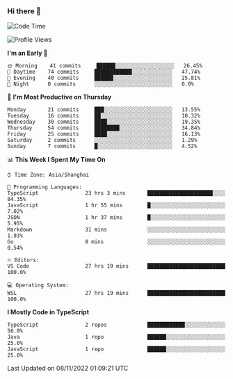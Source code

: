 ### Hi there 👋

<!--
**waynelwz/waynelwz** is a ✨ _special_ ✨ repository because its `README.md` (this file) appears on your GitHub profile.

Here are some ideas to get you started:

- 🔭 I’m currently working on ...
- 🌱 I’m currently learning ...
- 👯 I’m looking to collaborate on ...
- 🤔 I’m looking for help with ...
- 💬 Ask me about ...
- 📫 How to reach me: ...
- 😄 Pronouns: ...
- ⚡ Fun fact: ...
-->

<!--START_SECTION:waka-->
![Code Time](http://img.shields.io/badge/Code%20Time-637%20hrs%204%20mins-blue)

![Profile Views](http://img.shields.io/badge/Profile%20Views-2-blue)

**I'm an Early 🐤** 

```text
🌞 Morning    41 commits     ██████░░░░░░░░░░░░░░░░░░░   26.45% 
🌆 Daytime    74 commits     ████████████░░░░░░░░░░░░░   47.74% 
🌃 Evening    40 commits     ██████░░░░░░░░░░░░░░░░░░░   25.81% 
🌙 Night      0 commits      ░░░░░░░░░░░░░░░░░░░░░░░░░   0.0%

```
📅 **I'm Most Productive on Thursday** 

```text
Monday       21 commits     ███░░░░░░░░░░░░░░░░░░░░░░   13.55% 
Tuesday      16 commits     ██░░░░░░░░░░░░░░░░░░░░░░░   10.32% 
Wednesday    30 commits     ████░░░░░░░░░░░░░░░░░░░░░   19.35% 
Thursday     54 commits     ████████░░░░░░░░░░░░░░░░░   34.84% 
Friday       25 commits     ████░░░░░░░░░░░░░░░░░░░░░   16.13% 
Saturday     2 commits      ░░░░░░░░░░░░░░░░░░░░░░░░░   1.29% 
Sunday       7 commits      █░░░░░░░░░░░░░░░░░░░░░░░░   4.52%

```


📊 **This Week I Spent My Time On** 

```text
⌚︎ Time Zone: Asia/Shanghai

💬 Programming Languages: 
TypeScript               23 hrs 3 mins       █████████████████████░░░░   84.35% 
JavaScript               1 hr 55 mins        █░░░░░░░░░░░░░░░░░░░░░░░░   7.02% 
JSON                     1 hr 37 mins        █░░░░░░░░░░░░░░░░░░░░░░░░   5.95% 
Markdown                 31 mins             ░░░░░░░░░░░░░░░░░░░░░░░░░   1.93% 
Go                       8 mins              ░░░░░░░░░░░░░░░░░░░░░░░░░   0.54%

🔥 Editors: 
VS Code                  27 hrs 19 mins      █████████████████████████   100.0%

💻 Operating System: 
WSL                      27 hrs 19 mins      █████████████████████████   100.0%

```

**I Mostly Code in TypeScript** 

```text
TypeScript               2 repos             ████████████░░░░░░░░░░░░░   50.0% 
Java                     1 repo              ██████░░░░░░░░░░░░░░░░░░░   25.0% 
JavaScript               1 repo              ██████░░░░░░░░░░░░░░░░░░░   25.0%

```



 Last Updated on 08/11/2022 01:09:21 UTC
<!--END_SECTION:waka-->
